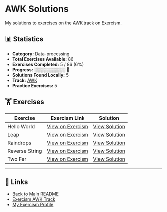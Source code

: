 # AWK Solutions

My solutions to exercises on the [AWK](https://exercism.org/tracks/awk) track on Exercism.

## 📊 Statistics

- **Category:** Data-processing
- **Total Exercises Available:** 86
- **Exercises Completed:** 5 / 86 (6%)
- **Progress:** ░░░░░░░░░░ 🔴
- **Solutions Found Locally:** 5
- **Track:** [AWK](https://exercism.org/tracks/awk)
- **Practice Exercises:** 5

## 🏋️ Exercises

| Exercise | Exercism Link | Solution |
|----------|---------------|----------|
| Hello World | [View on Exercism](https://exercism.org/tracks/awk/exercises/hello-world) | [View Solution](hello-world/README.md) |
| Leap | [View on Exercism](https://exercism.org/tracks/awk/exercises/leap) | [View Solution](leap/README.md) |
| Raindrops | [View on Exercism](https://exercism.org/tracks/awk/exercises/raindrops) | [View Solution](raindrops/README.md) |
| Reverse String | [View on Exercism](https://exercism.org/tracks/awk/exercises/reverse-string) | [View Solution](reverse-string/README.md) |
| Two Fer | [View on Exercism](https://exercism.org/tracks/awk/exercises/two-fer) | [View Solution](two-fer/README.md) |

---

## 🔗 Links

- [Back to Main README](../README.md)
- [Exercism AWK Track](https://exercism.org/tracks/awk)
- [My Exercism Profile](https://exercism.org/profiles/princemuel)
